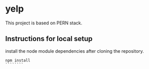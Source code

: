 # yelp
This project is based on PERN stack.

## Instructions for local setup
install the node module dependencies after cloning the repository.
`````````
npm install
````````
